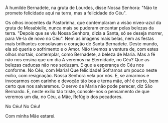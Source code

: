 
À humilde Bernadete, na gruta de Lourdes, disse Nossa Senhora: "Não te prometo felicidade aqui na terra, mas a felicidade do Céu".

Os olhos inocentes da Pastorinha, que contemplaram a visão níveo-azul da gruta de Mosabielle, nunca mais se puderam encantar pelas belezas da terra. "Depois que se viu Nossa Senhora, dizia a Santa, só se deseja morrer, para Vê-la de novo no Céu". Nem as imagens mais belas, nem as festas mais brilhantes consolavam o coração de Santa Bernadete. Deste mundo, ela só queria o sofrimento e o Amor. Não tivemos a ventura de, com estes olhos mortais, contemplar, como Bernadete, a beleza de Maria. Mas a fé não nos ensina que um dia A veremos na Eternidade, no Céu? Que as belezas caducas não nos seduzam. E que a esperança do Céu nos conforme. No Céu, com Maria! Que felicidade! Soframos um pouco neste exílio, com resignação. Nossa Senhora vela por nós. E, se amarmos e invocarmos com carinho e devoção tão boa e terna mãe, oh! é certo, bem certo que nos salvaremos. O servo de Maria não pode perecer, diz São Bernardo. E, neste exílio tão triste, console-nos o pensamento de que veremos um dia, no Céu, a Mãe, Refúgio dos pecadores.

No Céu! No Céu!

Com minha Mãe estarei.

